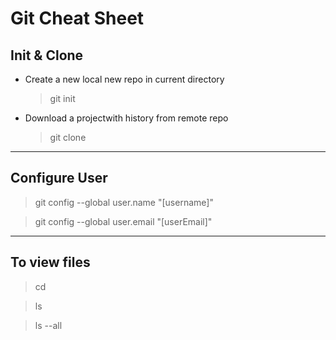 # Git Cheat Sheet

## Init & Clone

- Create a new local new repo in current directory

  > git init

- Download a projectwith history from remote repo
  > git clone <url>

---

## Configure User

> git config --global user.name "[username]"

> git config --global user.email "[userEmail]"

---

## To view files

> cd

> ls

> ls --all
